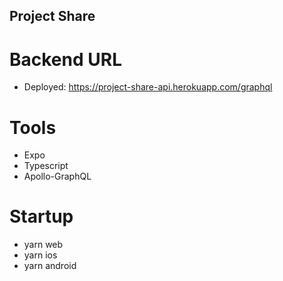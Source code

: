 ## Project Share

# Backend URL
  - Deployed: https://project-share-api.herokuapp.com/graphql

# Tools
  - Expo
  - Typescript
  - Apollo-GraphQL

# Startup
  - yarn web
  - yarn ios
  - yarn android